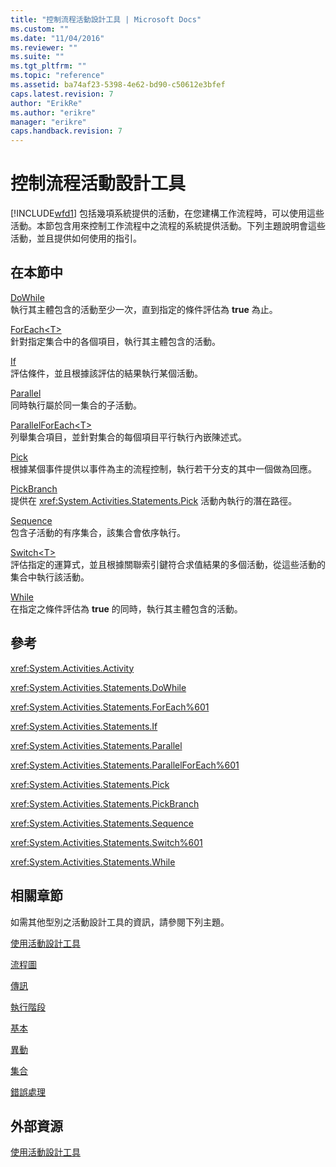 ```yaml
---
title: "控制流程活動設計工具 | Microsoft Docs"
ms.custom: ""
ms.date: "11/04/2016"
ms.reviewer: ""
ms.suite: ""
ms.tgt_pltfrm: ""
ms.topic: "reference"
ms.assetid: ba74af23-5398-4e62-bd90-c50612e3bfef
caps.latest.revision: 7
author: "ErikRe"
ms.author: "erikre"
manager: "erikre"
caps.handback.revision: 7
---
```

# 控制流程活動設計工具
[!INCLUDE[wfd1](../workflow-designer/includes/wfd1_md.md)] 包括幾項系統提供的活動，在您建構工作流程時，可以使用這些活動。本節包含用來控制工作流程中之流程的系統提供活動。下列主題說明會這些活動，並且提供如何使用的指引。  
  
## 在本節中  
 [DoWhile](../workflow-designer/dowhile-activity-designer.md)  
 執行其主體包含的活動至少一次，直到指定的條件評估為 **true** 為止。  
  
 [ForEach\<T\>](http://msdn.microsoft.com/zh-tw/a680cddd-2760-497a-b27b-c023fcbc6f33)  
 針對指定集合中的各個項目，執行其主體包含的活動。  
  
 [If](../workflow-designer/if-activity-designer.md)  
 評估條件，並且根據該評估的結果執行某個活動。  
  
 [Parallel](../workflow-designer/parallel-activity-designer.md)  
 同時執行屬於同一集合的子活動。  
  
 [ParallelForEach\<T\>](../workflow-designer/parallelforeach-t-activity-designer.md)  
 列舉集合項目，並針對集合的每個項目平行執行內嵌陳述式。  
  
 [Pick](../workflow-designer/pick-activity-designer.md)  
 根據某個事件提供以事件為主的流程控制，執行若干分支的其中一個做為回應。  
  
 [PickBranch](../workflow-designer/pickbranch-activity-designer.md)  
 提供在 <xref:System.Activities.Statements.Pick> 活動內執行的潛在路徑。  
  
 [Sequence](../workflow-designer/sequence-activity-designer.md)  
 包含子活動的有序集合，該集合會依序執行。  
  
 [Switch\<T\>](http://msdn.microsoft.com/zh-tw/ce1aa634-c4db-4475-a1c8-a88478a57212)  
 評估指定的運算式，並且根據關聯索引鍵符合求值結果的多個活動，從這些活動的集合中執行該活動。  
  
 [While](../workflow-designer/while-activity-designer.md)  
 在指定之條件評估為 **true** 的同時，執行其主體包含的活動。  
  
## 參考  
 <xref:System.Activities.Activity>  
  
 <xref:System.Activities.Statements.DoWhile>  
  
 <xref:System.Activities.Statements.ForEach%601>  
  
 <xref:System.Activities.Statements.If>  
  
 <xref:System.Activities.Statements.Parallel>  
  
 <xref:System.Activities.Statements.ParallelForEach%601>  
  
 <xref:System.Activities.Statements.Pick>  
  
 <xref:System.Activities.Statements.PickBranch>  
  
 <xref:System.Activities.Statements.Sequence>  
  
 <xref:System.Activities.Statements.Switch%601>  
  
 <xref:System.Activities.Statements.While>  
  
## 相關章節  
 如需其他型別之活動設計工具的資訊，請參閱下列主題。  
  
 [使用活動設計工具](../workflow-designer/using-the-activity-designers.md)  
  
 [流程圖](../workflow-designer/flowchart-activity-designers.md)  
  
 [傳訊](../workflow-designer/messaging-activity-designers.md)  
  
 [執行階段](../workflow-designer/runtime-activity-designers.md)  
  
 [基本](../workflow-designer/primitives-activity-designers.md)  
  
 [異動](../workflow-designer/transaction-activity-designers.md)  
  
 [集合](../workflow-designer/collection-activity-designers.md)  
  
 [錯誤處理](../workflow-designer/error-handling-activity-designers.md)  
  
## 外部資源  
 [使用活動設計工具](../workflow-designer/using-the-activity-designers.md)